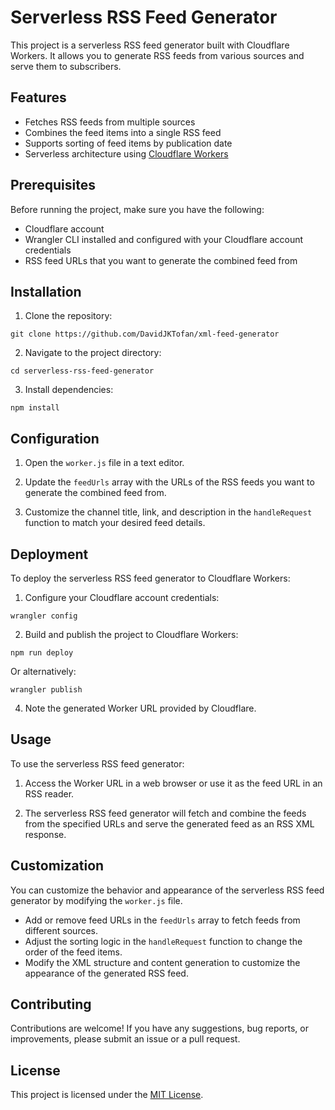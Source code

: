 # Serverless RSS Feed Generator

This project is a serverless RSS feed generator built with Cloudflare Workers. It allows you to generate RSS feeds from various sources and serve them to subscribers.

## Features

- Fetches RSS feeds from multiple sources
- Combines the feed items into a single RSS feed
- Supports sorting of feed items by publication date
- Serverless architecture using [Cloudflare Workers](https://workers.cloudflare.com/)

## Prerequisites

Before running the project, make sure you have the following:

- Cloudflare account
- Wrangler CLI installed and configured with your Cloudflare account credentials
- RSS feed URLs that you want to generate the combined feed from

## Installation

1. Clone the repository:

```
git clone https://github.com/DavidJKTofan/xml-feed-generator
```

2. Navigate to the project directory:

```
cd serverless-rss-feed-generator
```

3. Install dependencies:

```
npm install
```

## Configuration

1. Open the `worker.js` file in a text editor.

2. Update the `feedUrls` array with the URLs of the RSS feeds you want to generate the combined feed from.

3. Customize the channel title, link, and description in the `handleRequest` function to match your desired feed details.

## Deployment

To deploy the serverless RSS feed generator to Cloudflare Workers:

1. Configure your Cloudflare account credentials:

```
wrangler config
```

2. Build and publish the project to Cloudflare Workers:

```
npm run deploy
```

Or alternatively:
```
wrangler publish
```

4. Note the generated Worker URL provided by Cloudflare.

## Usage

To use the serverless RSS feed generator:

1. Access the Worker URL in a web browser or use it as the feed URL in an RSS reader.

2. The serverless RSS feed generator will fetch and combine the feeds from the specified URLs and serve the generated feed as an RSS XML response.

## Customization

You can customize the behavior and appearance of the serverless RSS feed generator by modifying the `worker.js` file.

- Add or remove feed URLs in the `feedUrls` array to fetch feeds from different sources.
- Adjust the sorting logic in the `handleRequest` function to change the order of the feed items.
- Modify the XML structure and content generation to customize the appearance of the generated RSS feed.

## Contributing

Contributions are welcome! If you have any suggestions, bug reports, or improvements, please submit an issue or a pull request.

## License

This project is licensed under the [MIT License](LICENSE).
